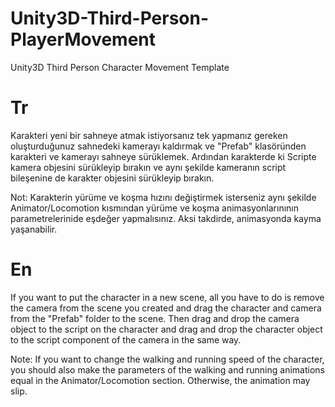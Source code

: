 # Unity3D-Third-Person-PlayerMovement
Unity3D Third Person Character Movement Template

# Tr
Karakteri yeni bir sahneye atmak istiyorsanız tek yapmanız gereken oluşturduğunuz sahnedeki
kamerayı kaldırmak ve "Prefab" klasöründen karakteri ve kamerayı sahneye sürüklemek.
Ardından karakterde ki Scripte kamera objesini sürükleyip bırakın ve aynı şekilde kameranın script 
bileşenine de karakter objesini sürükleyip bırakın.

Not: Karakterin yürüme ve koşma hızını değiştirmek isterseniz aynı şekilde Animator/Locomotion kısmından yürüme ve koşma
animasyonlarınının parametrelerinide eşdeğer yapmalısınız. Aksi takdirde, animasyonda kayma yaşanabilir.

# En
If you want to put the character in a new scene, all you have to do is remove the camera from the scene you created and drag the character and camera from the "Prefab" folder to the scene. Then drag and drop the camera object to the script on the character and drag and drop the character object to the script component of the camera in the same way.

Note: If you want to change the walking and running speed of the character, you should also make the parameters of the walking and running animations equal in the Animator/Locomotion section. Otherwise, the animation may slip.